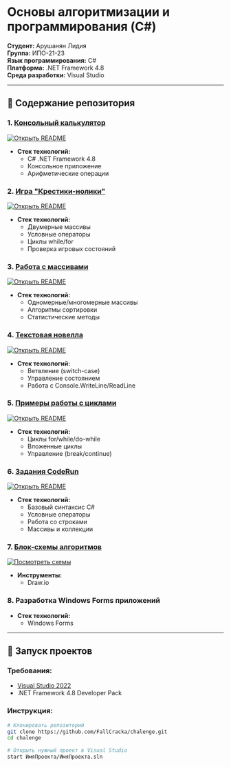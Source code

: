 # Основы алгоритмизации и программирования (C#)

**Студент:** Арушанян Лидия  
**Группа:** ИПО-21-23  
**Язык программирования:** C#  
**Платформа:** .NET Framework 4.8  
**Среда разработки:** Visual Studio  

---

## 📌 Содержание репозитория

### 1. [Консольный калькулятор](calculat-main/)
[![Открыть README](https://img.shields.io/badge/Проект-Калькулятор-blue)](calculat-main/)
- **Стек технологий:**
  - C# .NET Framework 4.8
  - Консольное приложение
  - Арифметические операции

### 2. [Игра "Крестики-нолики"](крестики%20нолики/)
[![Открыть README](https://img.shields.io/badge/Проект-Крестики--нолики-green)](крестики%20нолики/)
- **Стек технологий:**
  - Двумерные массивы
  - Условные операторы
  - Циклы while/for
  - Проверка игровых состояний

### 3. [Работа с массивами](массивы/)
[![Открыть README](https://img.shields.io/badge/Проект-Массивы-orange)](массивы/)
- **Стек технологий:**
  - Одномерные/многомерные массивы
  - Алгоритмы сортировки
  - Статистические методы

### 4. [Текстовая новелла](циклы/новелла/)
[![Открыть README](https://img.shields.io/badge/Проект-Новелла-purple)](циклы/новелла/)
- **Стек технологий:**
  - Ветвление (switch-case)
  - Управление состоянием
  - Работа с Console.WriteLine/ReadLine

### 5. [Примеры работы с циклами](циклы/)
[![Открыть README](https://img.shields.io/badge/Проект-Циклы-yellow)](циклы/)
- **Стек технологий:**
  - Циклы for/while/do-while
  - Вложенные циклы
  - Управление (break/continue)

### 6. [Задания CodeRun](code-pen/)
[![Открыть README](https://img.shields.io/badge/Задания-CodeRun-red)](code-pen/)
- **Стек технологий:**
  - Базовый синтаксис C#
  - Условные операторы
  - Работа со строками
  - Массивы и коллекции

### 7. [Блок-схемы алгоритмов](блок-схемы/)
[![Посмотреть схемы](https://img.shields.io/badge/Документы-Блок--схемы-lightgrey)](блок-схемы/)
- **Инструменты:**
  - Draw.io

### 8. Разработка Windows Forms приложений
- **Стек технологий:**
  - Windows Forms
 
---

## 🚀 Запуск проектов

### Требования:
- [Visual Studio 2022](https://visualstudio.microsoft.com/ru/vs/) 
- .NET Framework 4.8 Developer Pack

### Инструкция:
```bash
# Клонировать репозиторий
git clone https://github.com/FallCracka/chalenge.git
cd chalenge

# Открыть нужный проект в Visual Studio
start ИмяПроекта/ИмяПроекта.sln
